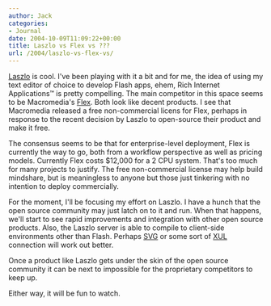 ```yaml
---
author: Jack
categories:
- Journal
date: 2004-10-09T11:09:22+00:00
title: Laszlo vs Flex vs ???
url: /2004/laszlo-vs-flex-vs/
---
```


[Laszlo][1] is cool. I've been playing with it a bit and for me, the idea of using my text editor of choice to develop Flash apps, ehem, Rich Internet Applications&#8482; is pretty compelling. The main competitor in this space seems to be Macromedia's [Flex][2]. Both look like decent products. I see that Macromedia released a free non-commercial licens for Flex, perhaps in response to the recent decision by Laszlo to open-source their product and make it free.

The consensus seems to be that for enterprise-level deployment, Flex is currently the way to go, both from a workflow perspective as well as pricing models. Currently Flex costs $12,000 for a 2 CPU system. That's too much for many projects to justify. The free non-commercial license may help build mindshare, but is meaningless to anyone but those just tinkering with no intention to deploy commercially.

For the moment, I'll be focusing my effort on Laszlo. I have a hunch that the open source community may just latch on to it and run. When that happens, we'll start to see rapid improvements and integration with other open source products. Also, the Laszlo server is able to compile to client-side environments other than Flash. Perhaps [SVG][3] or some sort of [XUL][4] connection will work out better.

Once a product like Laszlo gets under the skin of the open source community it can be next to impossible for the proprietary competitors to keep up.

Either way, it will be fun to watch.

 [1]: http://www.laszlosystems.com
 [2]: http://macromedia.com/flex
 [3]: http://www.w3.org/TR/SVG/
 [4]: http://www.mozilla.org/projects/xul/